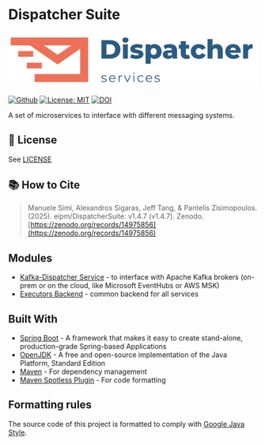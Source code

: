 # Dispatcher Suite

![logo](doc/dispatcher-services-logo.png)

[![Github](https://img.shields.io/badge/github-1.4.7-green?style=flat&logo=github)](https://github.com/eipm/DispatcherSuite) [![License: MIT](https://img.shields.io/badge/License-MIT-yellow.svg)](https://opensource.org/licenses/MIT) [![DOI](https://zenodo.org/badge/DOI/10.5281/zenodo.14975839.svg)](https://zenodo.org/doi/10.5281/zenodo.14975839)

A set of microservices to interface with different messaging systems.

## 🤝 License
See [LICENSE](./LICENSE)

## 📚 How to Cite
> Manuele Simi, Alexandros Sigaras, Jeff Tang, & Pantelis Zisimopoulos. (2025). eipm/DispatcherSuite: v1.4.7 (v1.4.7). Zenodo. [https://zenodo.org/records/14975856](https://zenodo.org/records/14975856)

## Modules
* [Kafka-Dispatcher Service](kafka-service/README.md) - to interface with Apache Kafka brokers (on-prem or on the cloud, like Microsoft EventHubs or AWS MSK)
* [Executors Backend](executors) - common backend for all services


## Built With
* [Spring Boot](https://spring.io/projects/spring-boot) - A framework that makes it easy to create stand-alone, production-grade Spring-based Applications
* [OpenJDK](https://openjdk.java.net/) - A free and open-source implementation of the Java Platform, Standard Edition
* [Maven](https://maven.apache.org/) - For dependency management
* [Maven Spotless Plugin](https://github.com/diffplug/spotless/tree/main/plugin-maven) - For code formatting

## Formatting rules
The source code of this project is formatted to comply with
[Google Java Style](https://google.github.io/styleguide/javaguide.html).
